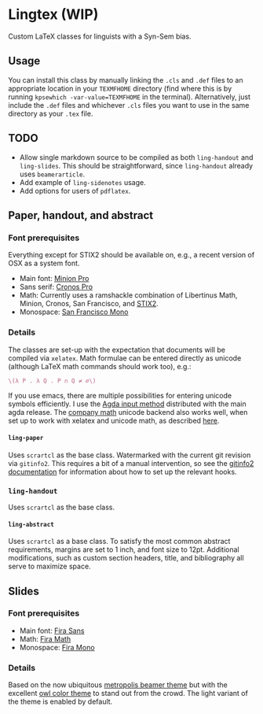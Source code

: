 # Lingtex (WIP)

Custom LaTeX classes for linguists with a Syn-Sem bias.

## Usage

You can install this class by manually linking the `.cls` and `.def` files to an
appropriate location in your `TEXMFHOME` directory (find where this is by
running `kpsewhich -var-value=TEXMFHOME` in the terminal). Alternatively, just
include the `.def` files and whichever `.cls` files you want to use in the same
directory as your `.tex` file.

## TODO

- Allow single markdown source to be compiled as both `ling-handout` and
  `ling-slides`. This should be straightforward, since `ling-handout` already
  uses `beamerarticle`.
- Add example of `ling-sidenotes` usage.
- Add options for users of `pdflatex`.

## Paper, handout, and abstract

### Font prerequisites

Everything except for STIX2 should be available on, e.g., a recent version of
OSX as a system font.

- Main font: [Minion Pro](https://typekit.com/fonts/minion)
- Sans serif: [Cronos Pro](https://typekit.com/fonts/cronos)
- Math: Currently uses a ramshackle combination of Libertinus Math, Minion,
  Cronos, San Francisco, and [STIX2](https://sourceforge.net/projects/stixfonts/).
- Monospace: [San Francisco Mono](https://github.com/ZulwiyozaPutra/SF-Mono-Font)

### Details

The
classes are set-up with the expectation that documents will be compiled via
`xelatex`. Math formulae can be entered directly as unicode (although LaTeX math
commands should work too), e.g.:

``` tex
\(λ P . λ Q . P ∩ Q ≠ ∅\)
```

If you use emacs, there are multiple possibilities for entering unicode symbols
efficiently. I use the [Agda input
method](https://github.com/agda/agda/blob/master/src/data/emacs-mode/agda-input.el)
distributed with the main agda release. The [company
math](https://github.com/vspinu/company-math) unicode backend also works well,
when set up to work with xelatex and unicode math, as described [here](https://www.emacswiki.org/emacs/company-math).

#### `ling-paper`

Uses `scrartcl` as the base class. Watermarked with the current git revision via
`gitinfo2`. This requires a bit of a manual intervention, so see the [gitinfo2
documentation](http://mirrors.ctan.org/macros/latex/contrib/gitinfo2/gitinfo2.pdf)
for information about how to set up the relevant hooks.

### `ling-handout`

Uses `scrartcl` as the base class.

#### `ling-abstract`

Uses `scrartcl` as a base class. To satisfy the most common
abstract requirements, margins are set to 1 inch, and font size to 12pt.
Additional modifications, such as custom section headers, title, and
bibliography all serve to maximize space.
 
## Slides

### Font prerequisites

- Main font: [Fira Sans](https://fonts.google.com/specimen/Fira+Sans)
- Math: [Fira Math](https://github.com/Stone-Zeng/FiraMath)
- Monospace: [Fira Mono](https://fonts.google.com/specimen/Fira+Mono)

### Details

Based on the now ubiquitous [metropolis beamer
theme](https://github.com/matze/mtheme) but with the excellent [owl color
theme](https://github.com/rchurchley/beamercolortheme-owl) to stand out from the
crowd. The light variant of the theme is enabled by default.
